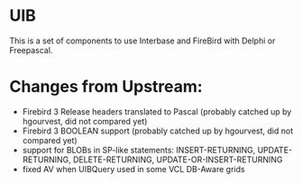 # UIB

This is a set of components to use Interbase and FireBird with Delphi or Freepascal.

# Changes from Upstream:

* Firebird 3 Release headers translated to Pascal (probably catched up by hgourvest, did not compared yet)
* Firebird 3 BOOLEAN support (probably catched up by hgourvest, did not compared yet)
* support for BLOBs in SP-like statements: INSERT-RETURNING, UPDATE-RETURNING, DELETE-RETURNING, UPDATE-OR-INSERT-RETURNING
* fixed AV when UIBQuery used in some VCL DB-Aware grids
